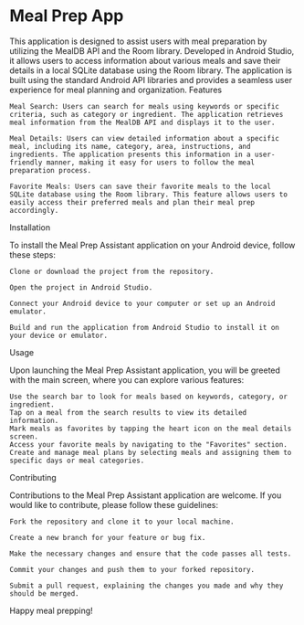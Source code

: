 # Meal Prep App

This application is designed to assist users with meal preparation by utilizing the MealDB API and the Room library. Developed in Android Studio, it allows users to access information about various meals and save their details in a local SQLite database using the Room library. The application is built using the standard Android API libraries and provides a seamless user experience for meal planning and organization.
Features

    Meal Search: Users can search for meals using keywords or specific criteria, such as category or ingredient. The application retrieves meal information from the MealDB API and displays it to the user.

    Meal Details: Users can view detailed information about a specific meal, including its name, category, area, instructions, and ingredients. The application presents this information in a user-friendly manner, making it easy for users to follow the meal preparation process.

    Favorite Meals: Users can save their favorite meals to the local SQLite database using the Room library. This feature allows users to easily access their preferred meals and plan their meal prep accordingly.



Installation

To install the Meal Prep Assistant application on your Android device, follow these steps:

    Clone or download the project from the repository.

    Open the project in Android Studio.

    Connect your Android device to your computer or set up an Android emulator.

    Build and run the application from Android Studio to install it on your device or emulator.

Usage

Upon launching the Meal Prep Assistant application, you will be greeted with the main screen, where you can explore various features:

    Use the search bar to look for meals based on keywords, category, or ingredient.
    Tap on a meal from the search results to view its detailed information.
    Mark meals as favorites by tapping the heart icon on the meal details screen.
    Access your favorite meals by navigating to the "Favorites" section.
    Create and manage meal plans by selecting meals and assigning them to specific days or meal categories.

Contributing

Contributions to the Meal Prep Assistant application are welcome. If you would like to contribute, please follow these guidelines:

    Fork the repository and clone it to your local machine.

    Create a new branch for your feature or bug fix.

    Make the necessary changes and ensure that the code passes all tests.

    Commit your changes and push them to your forked repository.

    Submit a pull request, explaining the changes you made and why they should be merged.




Happy meal prepping!
